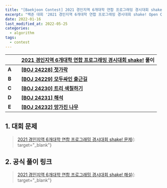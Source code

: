 ```yaml
---
title: "[Baekjoon Contest] 2021 경인지역 6개대학 연합 프로그래밍 경시대회 shake! Open Contest"
excerpt: "백준 대회 '2021 경인지역 6개대학 연합 프로그래밍 경시대회 shake! Open Contest' 상세 풀이 링크"
date: 2022-01-16
last_modified_at: 2022-05-25
categories:
  - algorithm
tags:
  - contest
---
```


|||[2021 경인지역 6개대학 연합 프로그래밍 경시대회 shake!](https://burningfalls.github.io/contest/shake2021-baekjoon-contest) 풀이|
|:---:|:---:|:---|
|**A**||**[[BOJ 24228] 젓가락](https://burningfalls.github.io/algorithm/boj-24228/)**|
|**B**||**[[BOJ 24229] 모두싸인 출근길](https://burningfalls.github.io/algorithm/boj-24229/)**|
|**C**||**[[BOJ 24230] 트리 색칠하기](https://burningfalls.github.io/algorithm/boj-24230/)**|
|**D**||**[[BOJ 24231] 해석](https://burningfalls.github.io/algorithm/boj-24231/)**|
|**E**||**[[BOJ 24232] 망가진 나무](https://burningfalls.github.io/algorithm/boj-24232/)**|

## 1. 대회 문제

> [2021 경인지역 6개대학 연합 프로그래밍 경시대회 shake! 문제](https://www.acmicpc.net/category/detail/2984){: target="_blank"}

## 2. 공식 풀이 링크

> [2021 경인지역 6개대학 연합 프로그래밍 경시대회 shake! 해설](https://www.acmicpc.net/board/view/81872){: target="_blank"}